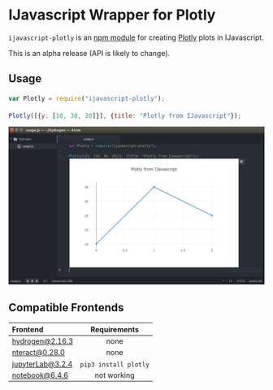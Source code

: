 # IJavascript Wrapper for Plotly

`ijavascript-plotly` is an [npm module](https://www.npmjs.com/) for creating
[Plotly](https://plot.ly/) plots in IJavascript.

This is an alpha release (API is likely to change).


## Usage

```js
var Plotly = require("ijavascript-plotly");

Plotly([{y: [10, 30, 20]}], {title: "Plotly from IJavascript"});
```

![Screenshot: Usage](images/usage.png)


## Compatible Frontends

| Frontend | Requirements |
| :-- | :-: |
| hydrogen@2.16.3 | none |
| nteract@0.28.0 | none |
| jupyterLab@3.2.4 | `pip3 install plotly` |
| notebook@6.4.6 | not working |

